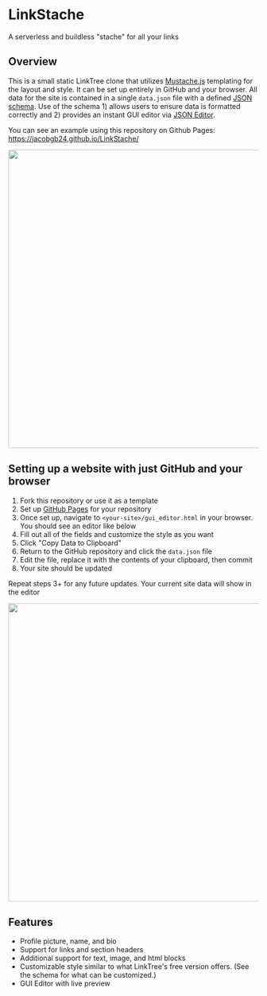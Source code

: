 # LinkStache
A serverless and buildless "stache" for all your links

## Overview
This is a small static LinkTree clone that utilizes [Mustache.js](https://github.com/janl/mustache.js/) templating for the layout and style.
It can be set up entirely in GitHub and your browser.
All data for the site is contained in a single `data.json` file with a defined [JSON schema](https://json-schema.org/).
Use of the schema 1) allows users to ensure data is formatted correctly and 2) provides an instant GUI editor via [JSON Editor](https://github.com/json-editor/json-editor).

You can see an example using this repository on Github Pages: https://jacobgb24.github.io/LinkStache/

<p align="center">
  <a href="https://jacobgb24.github.io/LinkStache/">
    <img width=600 src="https://imgur.com/dprHxKk.png"/>
  </a>
 </p>

## Setting up a website with just GitHub and your browser
1. Fork this repository or use it as a template
1. Set up [GitHub Pages](https://docs.github.com/en/pages/quickstart) for your repository
1. Once set up, navigate to `<your-site>/gui_editor.html` in your browser. You should see an editor like below
1. Fill out all of the fields and customize the style as you want
1. Click "Copy Data to Clipboard"
1. Return to the GitHub repository and click the `data.json` file
1. Edit the file, replace it with the contents of your clipboard, then commit
1. Your site should be updated

Repeat steps 3+ for any future updates. Your current site data will show in the editor

<p align="center">
  <a href="https://jacobgb24.github.io/LinkStache/gui_editor.html">
    <img width=600 src="https://i.imgur.com/ijfEJJx.png"/>
  </a>
 </p>
 
## Features
* Profile picture, name, and bio
* Support for links and section headers
* Additional support for text, image, and html blocks
* Customizable style similar to what LinkTree's free version offers. (See the schema for what can be customized.)
* GUI Editor with live preview
